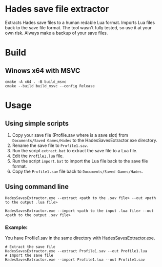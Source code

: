 
# Hades save file extractor

Extracts Hades save files to a human redable Lua format. Imports Lua files back to the save file format.
The tool wasn't fully tested, so use it at your own risk. Always make a backup of your save files.

# Build

## Winows x64 with MSVC

```shell
cmake -A x64 . -B build_msvc
cmake --build build_msvc --config Release
```

# Usage

## Using simple scripts

1. Copy your save file (Profile<X>.sav where <X> is a save slot) from `Documents/Saved Games/Hades` to the HadesSavesExtractor.exe directory.
2. Rename the save file to `Profile1.sav`.
3. Run the script `extract.bat` to extract the save file to a Lua file.
4. Edit the `Profile1.lua` file.
5. Run the script `import.bat` to import the Lua file back to the save file format.
6. Copy the `Profile1.sav` file back to `Documents/Saved Games/Hades`.

## Using command line

```shell
HadesSavesExtractor.exe --extract <path to the .sav file> --out <path to the output .lua file>
```

```shell
HadesSavesExtractor.exe --import <path to the input .lua file> --out <path to the output .sav file>
```

### Example:

You have Profile1.sav in the same directory with HadesSavesExtractor.exe.

```shell
# Extract the save file
HadesSavesExtractor.exe --extract Profile1.sav --out Profile1.lua
# Import the save file
HadesSavesExtractor.exe --import Profile1.lua --out Profile1.sav
```
